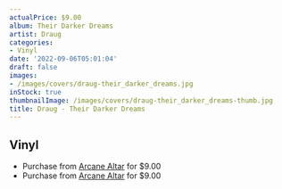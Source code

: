 ```yaml
---
actualPrice: $9.00
album: Their Darker Dreams
artist: Draug
categories:
- Vinyl
date: '2022-09-06T05:01:04'
draft: false
images:
- /images/covers/draug-their_darker_dreams.jpg
inStock: true
thumbnailImage: /images/covers/draug-their_darker_dreams-thumb.jpg
title: Draug - Their Darker Dreams
---
```


## Vinyl
* Purchase from [Arcane Altar](https://arcanealtar.bigcartel.com/product/draug-their-darker-dreams-7-ep) for $9.00
* Purchase from [Arcane Altar](https://arcanealtar.bigcartel.com/product/draug-their-darker-dreams-7-ep) for $9.00
